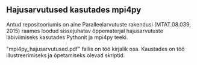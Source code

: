 ## Hajusarvutused kasutades mpi4py

Antud repositooriumis on aine Paralleelarvutuste rakendusi (MTAT.08.039, 2015) raames loodud sissejuhatav õppematerjal hajusarvutuste läbiviimiseks kasutades Pythonit ja mpi4py teeki.

"mpi4py_hajusarvutused.pdf" failis on töö kirjalik osa. Kaustades on töö illustreerimiseks ja õpetamiseks olevad skriptid.